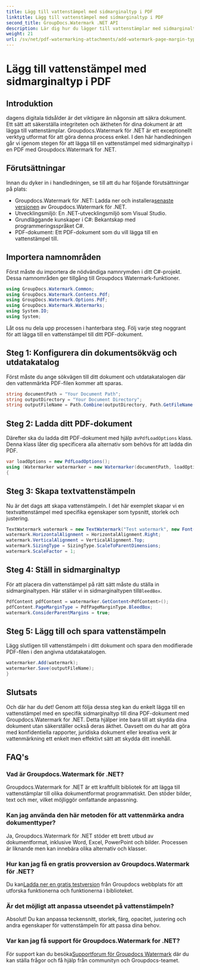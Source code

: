 ```yaml
---
title: Lägg till vattenstämpel med sidmarginaltyp i PDF
linktitle: Lägg till vattenstämpel med sidmarginaltyp i PDF
second_title: GroupDocs.Watermark .NET API
description: Lär dig hur du lägger till vattenstämplar med sidmarginaltyp i PDF med Groupdocs Watermark for .NET. Säkra dina dokument utan ansträngning.
weight: 21
url: /sv/net/pdf-watermarking-attachments/add-watermark-page-margin-type-pdf/
---
```


# Lägg till vattenstämpel med sidmarginaltyp i PDF

## Introduktion
dagens digitala tidsålder är det viktigare än någonsin att säkra dokument. Ett sätt att säkerställa integriteten och äktheten för dina dokument är att lägga till vattenstämplar. Groupdocs.Watermark för .NET är ett exceptionellt verktyg utformat för att göra denna process enkel. I den här handledningen går vi igenom stegen för att lägga till en vattenstämpel med sidmarginaltyp i en PDF med Groupdocs.Watermark for .NET.
## Förutsättningar
Innan du dyker in i handledningen, se till att du har följande förutsättningar på plats:
-  Groupdocs.Watermark för .NET: Ladda ner och installera[senaste versionen](https://releases.groupdocs.com/Watermark/net/) av Groupdocs.Watermark för .NET.
- Utvecklingsmiljö: En .NET-utvecklingsmiljö som Visual Studio.
- Grundläggande kunskaper i C#: Bekantskap med programmeringsspråket C#.
- PDF-dokument: Ett PDF-dokument som du vill lägga till en vattenstämpel till.
## Importera namnområden
Först måste du importera de nödvändiga namnrymden i ditt C#-projekt. Dessa namnområden ger tillgång till Groupdocs Watermark-funktioner.
```csharp
using GroupDocs.Watermark.Common;
using GroupDocs.Watermark.Contents.Pdf;
using GroupDocs.Watermark.Options.Pdf;
using GroupDocs.Watermark.Watermarks;
using System.IO;
using System;
```
Låt oss nu dela upp processen i hanterbara steg. Följ varje steg noggrant för att lägga till en vattenstämpel till ditt PDF-dokument.
## Steg 1: Konfigurera din dokumentsökväg och utdatakatalog
Först måste du ange sökvägen till ditt dokument och utdatakatalogen där den vattenmärkta PDF-filen kommer att sparas.
```csharp
string documentPath = "Your Document Path";
string outputDirectory = "Your Document Directory";
string outputFileName = Path.Combine(outputDirectory, Path.GetFileName(documentPath));
```
## Steg 2: Ladda ditt PDF-dokument
 Därefter ska du ladda ditt PDF-dokument med hjälp av`PdfLoadOptions` klass. Denna klass låter dig specificera alla alternativ som behövs för att ladda din PDF.
```csharp
var loadOptions = new PdfLoadOptions();
using (Watermarker watermarker = new Watermarker(documentPath, loadOptions))
{
```
## Steg 3: Skapa textvattenstämpeln
Nu är det dags att skapa vattenstämpeln. I det här exemplet skapar vi en textvattenstämpel med specifika egenskaper som typsnitt, storlek och justering.
```csharp
TextWatermark watermark = new TextWatermark("Test watermark", new Font("Arial", 42));
watermark.HorizontalAlignment = HorizontalAlignment.Right;
watermark.VerticalAlignment = VerticalAlignment.Top;
watermark.SizingType = SizingType.ScaleToParentDimensions;
watermark.ScaleFactor = 1;
```
## Steg 4: Ställ in sidmarginaltyp
 För att placera din vattenstämpel på rätt sätt måste du ställa in sidmarginaltypen. Här ställer vi in sidmarginaltypen till`BleedBox`.
```csharp
PdfContent pdfContent = watermarker.GetContent<PdfContent>();
pdfContent.PageMarginType = PdfPageMarginType.BleedBox;
watermark.ConsiderParentMargins = true;
```
## Steg 5: Lägg till och spara vattenstämpeln
Lägg slutligen till vattenstämpeln i ditt dokument och spara den modifierade PDF-filen i den angivna utdatakatalogen.
```csharp
watermarker.Add(watermark);
watermarker.Save(outputFileName);
}
```
## Slutsats
Och där har du det! Genom att följa dessa steg kan du enkelt lägga till en vattenstämpel med en specifik sidmarginaltyp till dina PDF-dokument med Groupdocs.Watermark for .NET. Detta hjälper inte bara till att skydda dina dokument utan säkerställer också deras äkthet. Oavsett om du har att göra med konfidentiella rapporter, juridiska dokument eller kreativa verk är vattenmärkning ett enkelt men effektivt sätt att skydda ditt innehåll.
## FAQ's
### Vad är Groupdocs.Watermark för .NET?
Groupdocs.Watermark for .NET är ett kraftfullt bibliotek för att lägga till vattenstämplar till olika dokumentformat programmatiskt. Den stöder bilder, text och mer, vilket möjliggör omfattande anpassning.
### Kan jag använda den här metoden för att vattenmärka andra dokumenttyper?
Ja, Groupdocs.Watermark för .NET stöder ett brett utbud av dokumentformat, inklusive Word, Excel, PowerPoint och bilder. Processen är liknande men kan innebära olika alternativ och klasser.
### Hur kan jag få en gratis provversion av Groupdocs.Watermark för .NET?
 Du kan[Ladda ner en gratis testversion](https://releases.groupdocs.com/) från Groupdocs webbplats för att utforska funktionerna och funktionerna i biblioteket.
### Är det möjligt att anpassa utseendet på vattenstämpeln?
Absolut! Du kan anpassa teckensnitt, storlek, färg, opacitet, justering och andra egenskaper för vattenstämpeln för att passa dina behov.
### Var kan jag få support för Groupdocs.Watermark for .NET?
 För support kan du besöka[Supportforum för Groupdocs Watermark](https://forum.groupdocs.com/c/watermark/19) där du kan ställa frågor och få hjälp från communityn och Groupdocs-teamet.